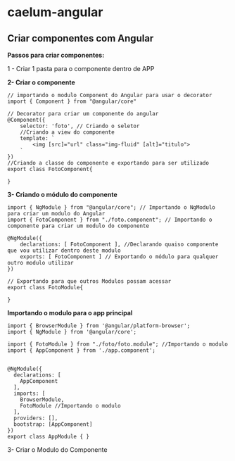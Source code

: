 # caelum-angular

## Criar componentes com Angular

**Passos para criar componentes:**

1 - Criar 1 pasta para o componente dentro de APP

**2- Criar o componente**

```
// importando o modulo Component do Angular para usar o decorator
import { Component } from "@angular/core" 

// Decorator para criar um componente do angular
@Component({
    selector: 'foto', // Criando o seletor
    //Criando a view do componente
    template: `
        <img [src]="url" class="img-fluid" [alt]="titulo">
    `
})
//Criando a classe do componente e exportando para ser utilizado
export class FotoComponent{ 

}

```
**3- Criando o módulo do componente**
```
import { NgModule } from "@angular/core"; // Importando o NgModulo para criar um modulo do Angular
import { FotoComponent } from "./foto.component"; // Importando o componente para criar um modulo do componente
    
@NgModule({
    declarations: [ FotoComponent ], //Declarando quaiso componente que vou utilizar dentro deste modulo
    exports: [ FotoComponent ] // Exportando o módulo para qualquer outro modulo utilizar
})

// Exportando para que outros Modulos possam acessar
export class FotoModule{ 

}

```

**Importando o modulo para o app principal**
```
import { BrowserModule } from '@angular/platform-browser';
import { NgModule } from '@angular/core';

import { FotoModule } from "./foto/foto.module"; //Importando o modulo
import { AppComponent } from './app.component';


@NgModule({
  declarations: [
    AppComponent
  ],
  imports: [
    BrowserModule,
    FotoModule //Importando o modulo
  ],
  providers: [],
  bootstrap: [AppComponent]
})
export class AppModule { }

```




3- Criar o Modulo do Componente


